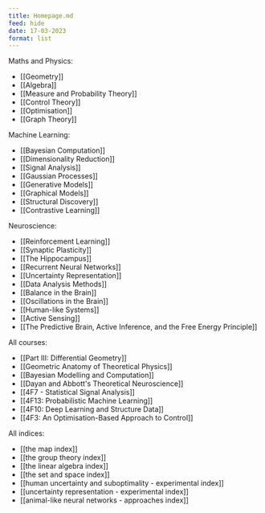 ```yaml
---
title: Homepage.md
feed: hide
date: 17-03-2023
format: list
---
```



Maths and Physics:
- [[Geometry]]
- [[Algebra]]
- [[Measure and Probability Theory]]
- [[Control Theory]]
- [[Optimisation]]
- [[Graph Theory]]
 
Machine Learning:
- [[Bayesian Computation]]
- [[Dimensionality Reduction]]
- [[Signal Analysis]]
- [[Gaussian Processes]]
- [[Generative Models]]
- [[Graphical Models]]
- [[Structural Discovery]]
- [[Contrastive Learning]]

Neuroscience:
- [[Reinforcement Learning]]
- [[Synaptic Plasticity]]
- [[The Hippocampus]]
- [[Recurrent Neural Networks]]
- [[Uncertainty Representation]]
- [[Data Analysis Methods]]
- [[Balance in the Brain]]
- [[Oscillations in the Brain]]
- [[Human-like Systems]]
- [[Active Sensing]]
- [[The Predictive Brain, Active Inference, and the Free Energy Principle]]


All courses:
- [[Part III: Differential Geometry]]
- [[Geometric Anatomy of Theoretical Physics]]
- [[Bayesian Modelling and Computation]]
- [[Dayan and Abbott's Theoretical Neuroscience]]
- [[4F7 - Statistical Signal Analysis]]
- [[4F13: Probabilistic Machine Learning]]
- [[4F10: Deep Learning and Structure Data]]
- [[4F3: An Optimisation-Based Approach to Control]]


All indices:
- [[the map index]]
- [[the group theory index]]
- [[the linear algebra index]]
- [[the set and space index]]
- [[human uncertainty and suboptimality - experimental index]]
- [[uncertainty representation - experimental index]]
- [[animal-like neural networks - approaches index]]